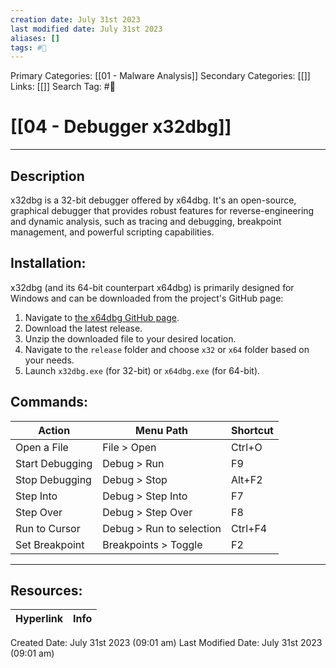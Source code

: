 ```yaml
---
creation date: July 31st 2023
last modified date: July 31st 2023
aliases: []
tags: #🧰
---
```


Primary Categories: [[01 - Malware Analysis]] 
Secondary Categories: [[]] 
Links: [[]] 
Search Tag: #🧰  

# [[04 - Debugger x32dbg]]  
___

## Description

x32dbg is a 32-bit debugger offered by x64dbg. It's an open-source, graphical debugger that provides robust features for reverse-engineering and dynamic analysis, such as tracing and debugging, breakpoint management, and powerful scripting capabilities.

## Installation:

x32dbg (and its 64-bit counterpart x64dbg) is primarily designed for Windows and can be downloaded from the project's GitHub page:

1. Navigate to [the x64dbg GitHub page](https://github.com/x64dbg/x64dbg).
2. Download the latest release.
3. Unzip the downloaded file to your desired location.
4. Navigate to the `release` folder and choose `x32` or `x64` folder based on your needs.
5. Launch `x32dbg.exe` (for 32-bit) or `x64dbg.exe` (for 64-bit).


## Commands:

| Action           | Menu Path              | Shortcut      |
|------------------|------------------------|---------------|
| Open a File      | File > Open            | Ctrl+O        |
| Start Debugging  | Debug > Run            | F9            |
| Stop Debugging   | Debug > Stop           | Alt+F2        |
| Step Into        | Debug > Step Into      | F7            |
| Step Over        | Debug > Step Over      | F8            |
| Run to Cursor    | Debug > Run to selection| Ctrl+F4      |
| Set Breakpoint   | Breakpoints > Toggle   | F2            |



___

## Resources:

| Hyperlink | Info |
| --------- | ---- |


Created Date: July 31st 2023 (09:01 am) 
Last Modified Date: July 31st 2023 (09:01 am)
